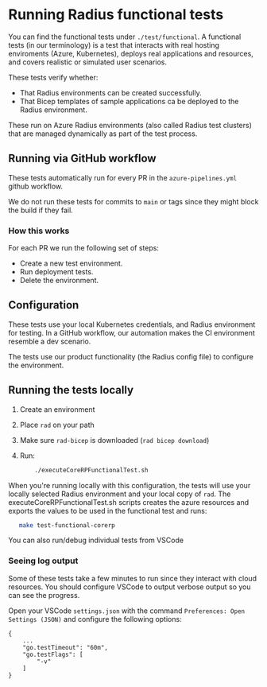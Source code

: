 # Running Radius functional tests

You can find the functional tests under `./test/functional`. A functional tests (in our terminology) is a test that interacts with real hosting enviroments (Azure, Kubernetes), deploys real applications and resources, and covers realistic or simulated user scenarios.

These tests verify whether:

- That Radius environments can be created successfully.
- That Bicep templates of sample applications ca be deployed to the Radius environment. 

These run on Azure Radius environments (also called Radius test clusters) that are managed dynamically as part of the test process.

## Running via GitHub workflow

These tests automatically run for every PR in the `azure-pipelines.yml` github workflow.

We do not run these tests for commits to `main` or tags since they might block the build if they fail.

### How this works 

For each PR we run the following set of steps:

- Create a new test environment.
- Run deployment tests.
- Delete the environment.

## Configuration

These tests use your local Kubernetes credentials, and Radius environment for testing. In a GitHub workflow, our automation makes the CI environment resemble a dev scenario.

The tests use our product functionality (the Radius config file) to configure the environment.

## Running the tests locally

1. Create an environment
2. Place `rad` on your path
3. Make sure `rad-bicep` is downloaded (`rad bicep download`)
4. Run:

    ```sh
        ./executeCoreRPFunctionalTest.sh
    ```

When you're running locally with this configuration, the tests will use your locally selected Radius environment and your local copy of `rad`. The executeCoreRPFunctionalTest.sh scripts creates the azure resources and exports the values to be used in the functional test and runs:
 ```sh
    make test-functional-corerp
 ```

You can also run/debug individual tests from VSCode

### Seeing log output

Some of these tests take a few minutes to run since they interact with cloud resources. You should configure VSCode to output verbose output so you can see the progress.

Open your VSCode `settings.json` with the command `Preferences: Open Settings (JSON)` and configure the following options:
```
{
    ...
    "go.testTimeout": "60m",
    "go.testFlags": [
        "-v"
    ]
}
```
